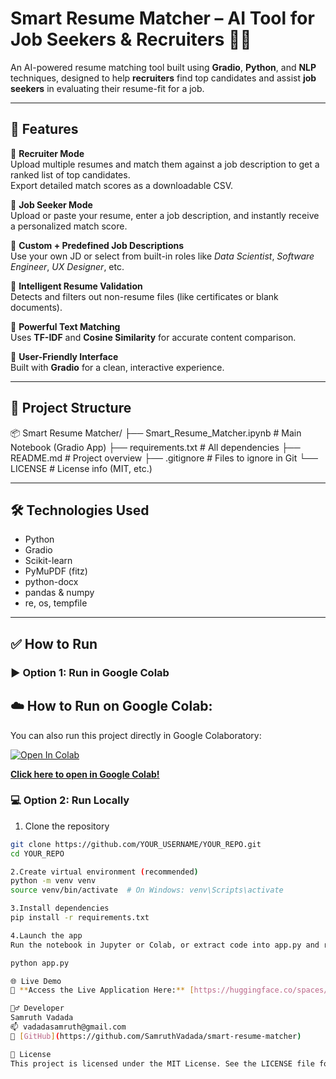 # Smart Resume Matcher – AI Tool for Job Seekers & Recruiters 🧠📄

An AI-powered resume matching tool built using **Gradio**, **Python**, and **NLP** techniques, designed to help **recruiters** find top candidates and assist **job seekers** in evaluating their resume-fit for a job.

---

## 🚀 Features

🔹 **Recruiter Mode**  
Upload multiple resumes and match them against a job description to get a ranked list of top candidates.  
Export detailed match scores as a downloadable CSV.

🔹 **Job Seeker Mode**  
Upload or paste your resume, enter a job description, and instantly receive a personalized match score.

🔹 **Custom + Predefined Job Descriptions**  
Use your own JD or select from built-in roles like *Data Scientist*, *Software Engineer*, *UX Designer*, etc.

🔹 **Intelligent Resume Validation**  
Detects and filters out non-resume files (like certificates or blank documents).

🔹 **Powerful Text Matching**  
Uses **TF-IDF** and **Cosine Similarity** for accurate content comparison.

🔹 **User-Friendly Interface**  
Built with **Gradio** for a clean, interactive experience.

---

## 📁 Project Structure

📦 Smart Resume Matcher/
├── Smart_Resume_Matcher.ipynb # Main Notebook (Gradio App)
├── requirements.txt # All dependencies
├── README.md # Project overview
├── .gitignore # Files to ignore in Git
└── LICENSE # License info (MIT, etc.)


---

## 🛠️ Technologies Used

- Python
- Gradio
- Scikit-learn
- PyMuPDF (fitz)
- python-docx
- pandas & numpy
- re, os, tempfile

---

## ✅ How to Run

### ▶️ Option 1: Run in Google Colab  
## ☁️ How to Run on Google Colab:

You can also run this project directly in Google Colaboratory:

[![Open In Colab](https://colab.research.google.com/assets/colab-badge.svg)](https://colab.research.google.com/github/SamruthVadada/smart-resume-matcher/blob/main/Smart_Resume_Matcher.ipynb)

**[Click here to open in Google Colab!](https://colab.research.google.com/github/SamruthVadada/smart-resume-matcher/blob/main/Smart_Resume_Matcher.ipynb)**


### 💻 Option 2: Run Locally

1. Clone the repository  
```bash
git clone https://github.com/YOUR_USERNAME/YOUR_REPO.git
cd YOUR_REPO

2.Create virtual environment (recommended)
python -m venv venv
source venv/bin/activate  # On Windows: venv\Scripts\activate

3.Install dependencies
pip install -r requirements.txt

4.Launch the app
Run the notebook in Jupyter or Colab, or extract code into app.py and run:

python app.py

🌐 Live Demo
🔗 **Access the Live Application Here:** [https://huggingface.co/spaces/SamruthVadada/smart-resume-matcher](https://huggingface.co/spaces/SamruthVadada/smart-resume-matcher)

🙋‍♂️ Developer
Samruth Vadada
📫 vadadasamruth@gmail.com
🔗 [GitHub](https://github.com/SamruthVadada/smart-resume-matcher)

📄 License
This project is licensed under the MIT License. See the LICENSE file for details.


